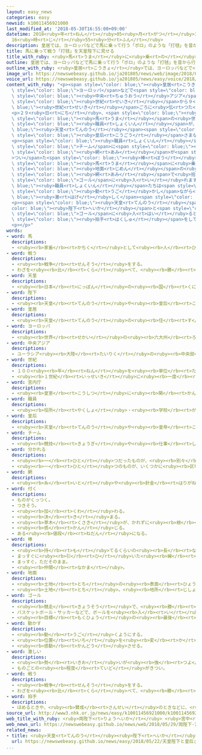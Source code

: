```yaml
---
layout: easy_news
categories: easy
newsid: k10011456921000
last_modified_at: '2018-05-30T16:55:00+09:00'
datetime: 2018<ruby>年<rt>ねん</rt></ruby>05<ruby>月<rt>がつ</rt></ruby>30<ruby>日<rt>にち</rt></ruby>
  16<ruby>時<rt>じ</rt></ruby>55<ruby>分<rt>ふん</rt></ruby>
description: 皇居では、ヨーロッパなどで馬に乗って行う「ポロ」のような「打毬」を昔から行っています。
title: 馬に乗って戦う「打毬」を天皇陛下に見せる
title_with_ruby: <ruby>馬<rt>うま</rt></ruby>に<ruby>乗<rt>の</rt></ruby>って<ruby>戦<rt>たたか</rt></ruby>う「<ruby>打毬<rt>だきゅう</rt></ruby>」を<ruby>天皇<rt>てんのう</rt></ruby><ruby>陛下<rt>へいか</rt></ruby>に<ruby>見<rt>み</rt></ruby>せる
outline: 皇居では、ヨーロッパなどで馬に乗って行う「ポロ」のような「打毬」を昔から行っています。
outline_with_ruby: <ruby>皇居<rt>こうきょ</rt></ruby>では、ヨーロッパなどで<ruby>馬<rt>うま</rt></ruby>に<ruby>乗<rt>の</rt></ruby>って<ruby>行<rt>おこな</rt></ruby>う「ポロ」のような「<ruby>打毬<rt>だきゅう</rt></ruby>」を<ruby>昔<rt>むかし</rt></ruby>から<ruby>行<rt>おこな</rt></ruby>っています。
image_url: https://newswebeasy.github.io/ja201805/news/web/image/2018/05/29/K10011456921_1805291352_1805291415_01_02.jpg
voice_url: https://newswebeasy.github.io/ja201805/news/easy/voice/2018/05/30/k10011456921000.mp4
content_with_ruby: "<p><span style=\"color: blue;\"><ruby>皇居<rt>こうきょ</rt></ruby></span>では、<span\
  \ style=\"color: blue;\">ヨーロッパ</span>などで<span style=\"color: blue;\"><ruby>馬<rt>うま</rt></ruby></span>に<ruby>乗<rt>の</rt></ruby>って<ruby>行<rt>おこな</rt></ruby>う「ポロ」のような「<ruby>打毬<rt>だきゅう</rt></ruby>」を<ruby>昔<rt>むかし</rt></ruby>から<ruby>行<rt>おこな</rt></ruby>っています。「<ruby>打毬<rt>だきゅう</rt></ruby>」は<span\
  \ style=\"color: blue;\"><ruby>中央<rt>ちゅうおう</rt></ruby>アジア</span>から<ruby>日本<rt>にっぽん</rt></ruby>へ８<span\
  \ style=\"color: blue;\"><ruby>世紀<rt>せいき</rt></ruby></span>から９<span style=\"color:\
  \ blue;\"><ruby>世紀<rt>せいき</rt></ruby></span>ごろに<ruby>伝<rt>つた</rt></ruby>えられました。</p>\n\
  <p>２９<ruby>日<rt>にち</rt></ruby>、<span style=\"color: blue;\"><ruby>宮内庁<rt>くないちょう</rt></ruby></span>で<span\
  \ style=\"color: blue;\"><ruby>馬<rt>うま</rt></ruby></span>の<ruby>世話<rt>せわ</rt></ruby>をしている<span\
  \ style=\"color: blue;\"><ruby>職員<rt>しょくいん</rt></ruby></span>が、<span style=\"color:\
  \ blue;\"><ruby>天皇<rt>てんのう</rt></ruby></span><span style=\"color: blue;\"><ruby>陛下<rt>へいか</rt></ruby></span>や<span\
  \ style=\"color: blue;\"><ruby>皇后<rt>こうごう</rt></ruby></span>さまなどに「<ruby>打毬<rt>だきゅう</rt></ruby>」を<ruby>見<rt>み</rt></ruby>せました。</p>\n\
  <p><span style=\"color: blue;\"><ruby>職員<rt>しょくいん</rt></ruby></span>たちは２つの<span\
  \ style=\"color: blue;\">チーム</span>に<span style=\"color: blue;\"><ruby>分<rt>わ</rt></ruby>かれ</span>て、<ruby>先<rt>さき</rt></ruby>に<span\
  \ style=\"color: blue;\"><ruby>網<rt>あみ</rt></ruby></span>が<span style=\"color: blue;\"\
  >つい</span>た<span style=\"color: blue;\"><ruby>棒<rt>ぼう</rt></ruby></span>を<ruby>持<rt>も</rt></ruby>って<span\
  \ style=\"color: blue;\"><ruby>馬<rt>うま</rt></ruby></span>に<ruby>乗<rt>の</rt></ruby>ります。そして、<span\
  \ style=\"color: blue;\"><ruby>地面<rt>じめん</rt></ruby></span>の<ruby>上<rt>うえ</rt></ruby>のボールを<span\
  \ style=\"color: blue;\"><ruby>網<rt>あみ</rt></ruby></span>で<ruby>拾<rt>ひろ</rt></ruby>って<ruby>投<rt>な</rt></ruby>げて、<span\
  \ style=\"color: blue;\">ゴール</span>に<ruby>入<rt>い</rt></ruby>れます。<span style=\"color:\
  \ blue;\"><ruby>職員<rt>しょくいん</rt></ruby></span>たちは<span style=\"color: blue;\"><ruby>馬<rt>うま</rt></ruby></span>をうまく<span\
  \ style=\"color: blue;\"><ruby>動<rt>うご</rt></ruby>かし</span>ながら<span style=\"color:\
  \ blue;\"><ruby>激<rt>はげ</rt></ruby>しく</span><span style=\"color: blue;\"><ruby>戦<rt>たたか</rt></ruby>っ</span>ていました。</p>\n\
  <p><span style=\"color: blue;\"><ruby>天皇<rt>てんのう</rt></ruby></span><span style=\"\
  color: blue;\"><ruby>陛下<rt>へいか</rt></ruby></span>と<span style=\"color: blue;\"><ruby>皇后<rt>こうごう</rt></ruby></span>さまは、ボールが<span\
  \ style=\"color: blue;\">ゴール</span>に<ruby>入<rt>はい</rt></ruby>ると<ruby>大<rt>おお</rt></ruby>きな<span\
  \ style=\"color: blue;\"><ruby>拍手<rt>はくしゅ</rt></ruby></span>をしていました。</p>\n<p></p>\n\
  <p></p>"
words:
- word: 馬
  descriptions:
  - <ruby><rb>家畜</rb><rt>かちく</rt></ruby>として<ruby><rb>人</rb><rt>ひと</rt></ruby>に<ruby><rb>飼</rb><rt>か</rt></ruby>われる<ruby><rb>動物</rb><rt>どうぶつ</rt></ruby>。<ruby><rb>力</rb><rt>ちから</rt></ruby>が<ruby><rb>強</rb><rt>つよ</rt></ruby>く、<ruby><rb>走</rb><rt>はし</rt></ruby>るのがはやい。<ruby><rb>荷物</rb><rt>にもつ</rt></ruby>の<ruby><rb>運搬</rb><rt>うんぱん</rt></ruby>や<ruby><rb>農業</rb><rt>のうぎょう</rt></ruby>、<ruby><rb>競馬</rb><rt>けいば</rt></ruby>などに<ruby><rb>使</rb><rt>つか</rt></ruby>われる。
- word: 戦う
  descriptions:
  - <ruby><rb>戦争</rb><rt>せんそう</rt></ruby>をする。
  - わざを<ruby><rb>比</rb><rt>くら</rt></ruby>べて、<ruby><rb>勝</rb><rt>か</rt></ruby>ち<ruby><rb>負</rb><rt>ま</rt></ruby>けを<ruby><rb>決</rb><rt>き</rt></ruby>める。
- word: 天皇
  descriptions:
  - <ruby><rb>日本</rb><rt>にっぽん</rt></ruby>の<ruby><rb>国</rb><rt>くに</rt></ruby>の<ruby><rb>象徴</rb><rt>しょうちょう</rt></ruby>としてあおがれている<ruby><rb>人</rb><rt>ひと</rt></ruby>。
- word: 陛下
  descriptions:
  - <ruby><rb>天皇</rb><rt>てんのう</rt></ruby>や<ruby><rb>皇后</rb><rt>こうごう</rt></ruby>などを<ruby><rb>敬</rb><rt>うやま</rt></ruby>って<ruby><rb>呼</rb><rt>よ</rt></ruby>ぶことば。
- word: 皇居
  descriptions:
  - <ruby><rb>天皇</rb><rt>てんのう</rt></ruby>の<ruby><rb>住</rb><rt>す</rt></ruby>まい。<ruby><rb>宮城</rb><rt>きゅうじょう</rt></ruby>。
- word: ヨーロッパ
  descriptions:
  - <ruby><rb>世界</rb><rt>せかい</rt></ruby>の<ruby><rb>六大州</rb><rt>ろくだいしゅう</rt></ruby>の<ruby><rb>一</rb><rt>ひと</rt></ruby>つ。アジアの<ruby><rb>北西</rb><rt>ほくせい</rt></ruby>、アフリカの<ruby><rb>北</rb><rt>きた</rt></ruby>にある。<ruby><rb>産業</rb><rt>さんぎょう</rt></ruby>や<ruby><rb>文化</rb><rt>ぶんか</rt></ruby>が<ruby><rb>発達</rb><rt>はったつ</rt></ruby>した<ruby><rb>国</rb><rt>くに</rt></ruby>が<ruby><rb>多</rb><rt>おお</rt></ruby>い。
- word: 中央アジア
  descriptions:
  - ユーラシア<ruby><rb>大陸</rb><rt>たいりく</rt></ruby>の<ruby><rb>中央部</rb><rt>ちゅうおうぶ</rt></ruby>。タリム<ruby><rb>盆地</rb><rt>ぼんち</rt></ruby>からカスピ<ruby><rb>海</rb><rt>かい</rt></ruby>に<ruby><rb>至</rb><rt>いた</rt></ruby>る<ruby><rb>地帯</rb><rt>ちたい</rt></ruby>。
- word: 世紀
  descriptions:
  - １００<ruby><rb>年</rb><rt>ねん</rt></ruby>を<ruby><rb>単位</rb><rt>たんい</rt></ruby>として<ruby><rb>数</rb><rt>かぞ</rt></ruby>える<ruby><rb>年代</rb><rt>ねんだい</rt></ruby>の<ruby><rb>数</rb><rt>かぞ</rt></ruby>え<ruby><rb>方</rb><rt>かた</rt></ruby>。<ruby><rb>西暦</rb><rt>せいれき</rt></ruby>１<ruby><rb>年</rb><rt>ねん</rt></ruby>から１００<ruby><rb>年</rb><rt>ねん</rt></ruby>までを<ruby><rb>１世紀</rb><rt>いっせいき</rt></ruby>と<ruby><rb>呼</rb><rt>よ</rt></ruby>ぶ。<ruby><rb>２１世紀</rb><rt>にじゅういっせいき</rt></ruby>は２００１<ruby><rb>年</rb><rt>ねん</rt></ruby>から２１００<ruby><rb>年</rb><rt>ねん</rt></ruby>まで。
  - <ruby><rb>１世紀</rb><rt>いっせいき</rt></ruby>に<ruby><rb>一度</rb><rt>いちど</rt></ruby>しかないようなもの。
- word: 宮内庁
  descriptions:
  - <ruby><rb>皇室</rb><rt>こうしつ</rt></ruby>に<ruby><rb>関</rb><rt>かん</rt></ruby>する<ruby><rb>事務</rb><rt>じむ</rt></ruby>の<ruby><rb>仕事</rb><rt>しごと</rt></ruby>をする<ruby><rb>役所</rb><rt>やくしょ</rt></ruby>。
- word: 職員
  descriptions:
  - <ruby><rb>役所</rb><rt>やくしょ</rt></ruby>・<ruby><rb>学校</rb><rt>がっこう</rt></ruby>・<ruby><rb>団体</rb><rt>だんたい</rt></ruby>などに<ruby><rb>勤</rb><rt>つと</rt></ruby>めている<ruby><rb>人</rb><rt>ひと</rt></ruby>。
- word: 皇后
  descriptions:
  - <ruby><rb>天皇</rb><rt>てんのう</rt></ruby>や<ruby><rb>皇帝</rb><rt>こうてい</rt></ruby>の<ruby><rb>妻</rb><rt>つま</rt></ruby>。きさき。
- word: チーム
  descriptions:
  - <ruby><rb>競技</rb><rt>きょうぎ</rt></ruby>や<ruby><rb>仕事</rb><rt>しごと</rt></ruby>をするときの、<ruby><rb>組</rb><rt>くみ</rt></ruby>や<ruby><rb>団体</rb><rt>だんたい</rt></ruby>。
- word: 分かれる
  descriptions:
  - <ruby><rb>一</rb><rt>ひと</rt></ruby>つだったものが、<ruby><rb>別々</rb><rt>べつべつ</rt></ruby>になる。
  - <ruby><rb>一</rb><rt>ひと</rt></ruby>つのものが、いくつかに<ruby><rb>区切</rb><rt>くぎ</rt></ruby>られる。
- word: 網
  descriptions:
  - <ruby><rb>糸</rb><rt>いと</rt></ruby>や<ruby><rb>針金</rb><rt>はりがね</rt></ruby>などで、<ruby><rb>目</rb><rt>め</rt></ruby>をあらく<ruby><rb>編</rb><rt>あ</rt></ruby>んだもの。<ruby><rb>虫</rb><rt>むし</rt></ruby>や<ruby><rb>魚</rb><rt>さかな</rt></ruby>・けものなどをとるのに<ruby><rb>使</rb><rt>つか</rt></ruby>う。
- word: 付く
  descriptions:
  - ものがくっつく。
  - つきそう。
  - <ruby><rb>加</rb><rt>くわ</rt></ruby>わる。
  - <ruby><rb>決</rb><rt>き</rt></ruby>まる。
  - <ruby><rb>草木</rb><rt>くさき</rt></ruby>が、かれずに<ruby><rb>根</rb><rt>ね</rt></ruby>をおろす。
  - <ruby><rb>感</rb><rt>かん</rt></ruby>じる。
  - ある<ruby><rb>値段</rb><rt>ねだん</rt></ruby>になる。
- word: 棒
  descriptions:
  - <ruby><rb>持</rb><rt>も</rt></ruby>てるくらいの<ruby><rb>長</rb><rt>なが</rt></ruby>さの、<ruby><rb>細長</rb><rt>ほそなが</rt></ruby>い<ruby><rb>木</rb><rt>き</rt></ruby>や<ruby><rb>竹</rb><rt>たけ</rt></ruby>や<ruby><rb>金属</rb><rt>きんぞく</rt></ruby>。
  - まっすぐに<ruby><rb>引</rb><rt>ひ</rt></ruby>いた<ruby><rb>線</rb><rt>せん</rt></ruby>。
  - まっすぐ。ただそのまま。
  - <ruby><rb>仲間</rb><rt>なかま</rt></ruby>。
- word: 地面
  descriptions:
  - <ruby><rb>土地</rb><rt>とち</rt></ruby>の<ruby><rb>表面</rb><rt>ひょうめん</rt></ruby>。<ruby><rb>土</rb><rt>つち</rt></ruby>の<ruby><rb>上</rb><rt>うえ</rt></ruby>。<ruby><rb>地上</rb><rt>ちじょう</rt></ruby>。<ruby><rb>地</rb><rt>じ</rt></ruby>べた。
  - <ruby><rb>土地</rb><rt>とち</rt></ruby>。<ruby><rb>地所</rb><rt>じしょ</rt></ruby>。
- word: ゴール
  descriptions:
  - <ruby><rb>競走</rb><rt>きょうそう</rt></ruby>で、<ruby><rb>勝</rb><rt>か</rt></ruby>ち<ruby><rb>負</rb><rt>ま</rt></ruby>けを<ruby><rb>決</rb><rt>き</rt></ruby>める<ruby><rb>所</rb><rt>ところ</rt></ruby>。<ruby><rb>決勝点</rb><rt>けっしょうてん</rt></ruby>。
  - バスケットボール・サッカーなどで、ボールを<ruby><rb>入</rb><rt>い</rt></ruby>れると<ruby><rb>点</rb><rt>てん</rt></ruby>になる<ruby><rb>所</rb><rt>ところ</rt></ruby>。また、そこにボールを<ruby><rb>入</rb><rt>い</rt></ruby>れること。
  - <ruby><rb>目標</rb><rt>もくひょう</rt></ruby>の<ruby><rb>最後</rb><rt>さいご</rt></ruby>の<ruby><rb>点</rb><rt>てん</rt></ruby>。
- word: 動かす
  descriptions:
  - <ruby><rb>動</rb><rt>うご</rt></ruby>くようにする。
  - <ruby><rb>位置</rb><rt>いち</rt></ruby>を<ruby><rb>変</rb><rt>か</rt></ruby>える。
  - <ruby><rb>感動</rb><rt>かんどう</rt></ruby>させる。
- word: 激しい
  descriptions:
  - <ruby><rb>勢</rb><rt>いきお</rt></ruby>いが<ruby><rb>強</rb><rt>つよ</rt></ruby>い。
  - ものごとの<ruby><rb>程度</rb><rt>ていど</rt></ruby>がきつい。
- word: 戦う
  descriptions:
  - <ruby><rb>戦争</rb><rt>せんそう</rt></ruby>をする。
  - わざを<ruby><rb>比</rb><rt>くら</rt></ruby>べて、<ruby><rb>勝</rb><rt>か</rt></ruby>ち<ruby><rb>負</rb><rt>ま</rt></ruby>けを<ruby><rb>決</rb><rt>き</rt></ruby>める。
- word: 拍手
  descriptions:
  - ほめるときや、<ruby><rb>賛成</rb><rt>さんせい</rt></ruby>のときなどに、<ruby><rb>手</rb><rt>て</rt></ruby>のひらを<ruby><rb>打</rb><rt>う</rt></ruby>ち<ruby><rb>合</rb><rt>あ</rt></ruby>わせて<ruby><rb>音</rb><rt>おと</rt></ruby>を<ruby><rb>出</rb><rt>だ</rt></ruby>すこと。
source_url: http://www3.nhk.or.jp/news/easy/k10011456921000/k10011456921000.html
web_title_with_ruby: <ruby>両陛下<rt>りょうへいか</rt></ruby> <ruby>宮中<rt>みやなか</rt></ruby><ruby>伝統<rt>でんとう</rt></ruby>の<ruby>馬術<rt>ばじゅつ</rt></ruby>「<ruby>打毬<rt>だきゅう</rt></ruby>」を<ruby>観覧<rt>かんらん</rt></ruby>
web_news_url: https://newswebeasy.github.io/news/web/2018/05/29/両陛下-宮中伝統の馬術打毬を観覧
related_news:
- title: <ruby>天皇<rt>てんのう</rt></ruby><ruby>陛下<rt>へいか</rt></ruby>と<ruby>皇后<rt>こうごう</rt></ruby>さまをかいた<ruby>絵<rt>え</rt></ruby>ができる
  url: https://newswebeasy.github.io/news/easy/2018/05/22/天皇陛下と皇后さまをかいた絵ができる
...
```

